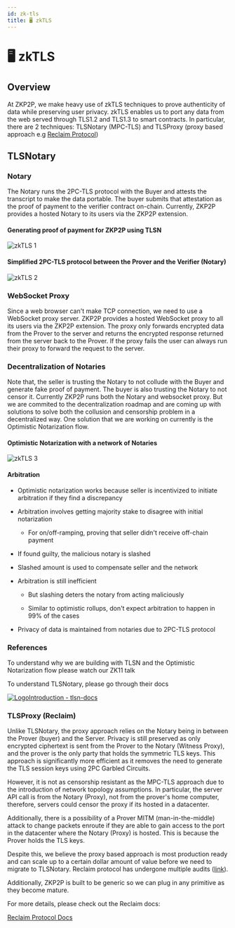 ```yaml
---
id: zk-tls
title: 🖥️ zkTLS
---
```


# 🖥️ zkTLS

## Overview

At ZKP2P, we make heavy use of zkTLS techniques to prove authenticity of data while preserving user privacy. zkTLS enables us to port any data from the web served through TLS1.2 and TLS1.3 to smart contracts. In particular, there are 2 techniques: TLSNotary (MPC-TLS) and TLSProxy (proxy based approach e.g [Reclaim Protocol](https://reclaimprotocol.org/))


## TLSNotary

### Notary

The Notary runs the 2PC-TLS protocol with the Buyer and attests the transcript to make the data portable. The buyer submits that attestation as the proof of payment to the verifier contract on-chain. Currently, ZKP2P provides a hosted Notary to its users via the ZKP2P extension.

#### Generating proof of payment for ZKP2P using TLSN

 
![zkTLS 1](/img/developer/zkTLS1.webp)  




#### Simplified 2PC-TLS protocol between the Prover and the Verifier (Notary)

![zkTLS 2](/img/developer/zkTLS2.avif)  


### WebSocket Proxy

Since a web browser can't make TCP connection, we need to use a WebSocket proxy server. ZKP2P provides a hosted WebSocket proxy to all its users via the ZKP2P extension. The proxy only forwards encrypted data from the Prover to the server and returns the encrypted response returned from the server back to the Prover. If the proxy fails the user can always run their proxy to forward the request to the server.

### Decentralization of Notaries

Note that, the seller is trusting the Notary to not collude with the Buyer and generate fake proof of payment. The buyer is also trusting the Notary to not censor it. Currently ZKP2P runs both the Notary and websocket proxy. But we are commited to the decentralization roadmap and are coming up with solutions to solve both the collusion and censorship problem in a decentralized way. One solution that we are working on currently is the Optimistic Notarization flow.

#### Optimistic Notarization with a network of Notaries

![zkTLS 3](/img/developer/zkTLS3.webp)

#### Arbitration

-   Optimistic notarization works because seller is incentivized to initiate arbitration if they find a discrepancy

-   Arbitration involves getting majority stake to disagree with initial notarization

    -   For on/off-ramping, proving that seller didn't receive off-chain payment

-   If found guilty, the malicious notary is slashed

-   Slashed amount is used to compensate seller and the network

-   Arbitration is still inefficient

    -   But slashing deters the notary from acting maliciously

    -   Similar to optimistic rollups, don't expect arbitration to happen in 99% of the cases

-   Privacy of data is maintained from notaries due to 2PC-TLS protocol

### References

To understand why we are building with TLSN and the Optimistic Notarization flow please watch our ZK11 talk

To understand TLSNotary, please go through their docs

[![Logo](https://docs.zkp2p.xyz/~gitbook/image?url=https%3A%2F%2Fdocs.tlsnotary.org%2Ffavicon.svg&width=20&dpr=4&quality=100&sign=5161271d&sv=2)Introduction - tlsn-docs](https://docs.tlsnotary.org/)

[](https://docs.zkp2p.xyz/developer/peerauth-extension/zktls#tlsproxy-reclaim)

### TLSProxy (Reclaim)

Unlike TLSNotary, the proxy approach relies on the Notary being in between the Prover (buyer) and the Server. Privacy is still preserved as only encrypted ciphertext is sent from the Prover to the Notary (Witness Proxy), and the prover is the only party that holds the symmetric TLS keys. This approach is significantly more efficient as it removes the need to generate the TLS session keys using 2PC Garbled Circuits.

However, it is not as censorship resistant as the MPC-TLS approach due to the introduction of network topology assumptions. In particular, the server API call is from the Notary (Proxy), not from the prover's home computer, therefore, servers could censor the proxy if its hosted in a datacenter.

Additionally, there is a possibility of a Prover MITM (man-in-the-middle) attack to change packets enroute if they are able to gain access to the port in the datacenter where the Notary (Proxy) is hosted. This is because the Prover holds the TLS keys.

Despite this, we believe the proxy based approach is most production ready and can scale up to a certain dollar amount of value before we need to migrate to TLSNotary. Reclaim protocol has undergone multiple audits ([link](https://reclaimprotocol.org/blog/posts/chacha-circuit-audit)).

Additionally, ZKP2P is built to be generic so we can plug in any primitive as they become mature.

For more details, please check out the Reclaim docs:

[Reclaim Protocol Docs](https://docs.reclaimprotocol.org/)